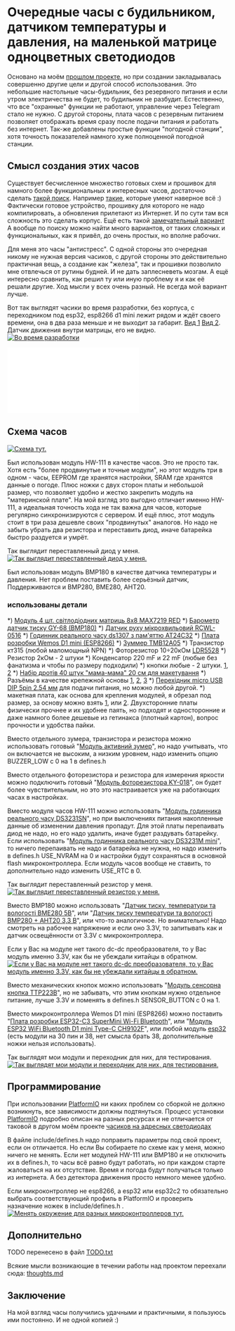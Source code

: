 # Очередные часы с будильником, датчиком температуры и давления, на маленькой матрице одноцветных светодиодов

Основано на моём [прошлом проекте](https://github.com/SerhiiLe/clock-ws2812b), но при создании закладывалась совершенно другие цели и другой способ использования. Это небольшие настольные часы-будильник, без резервного питания и если утром электричества не будет, то будильник не разбудит. Естественно, что все "охранные" функции не работают, управление через Telegram стало не нужно. С другой стороны, плата часов с резервным питанием позволяет отображать время сразу после подачи питания и работать без интернет. Так-же добавлены простые функции "погодной станции", хотя точность показателей намного хуже полноценной погодной станции.

## Смысл создания этих часов

Существует бесчисленное множество готовых схем и прошивок для намного более функциональных и интересных часов, достаточно сделать [такой поиск](https://www.google.com/search?q=MAX7219+clock). Например [такие](https://www.thingiverse.com/thing:3924947), которые умеют наверное всё :) Фактически готовое устройство, прошивку для которого не надо компилировать, а обновления прилетают из Интернет. И по сути там вся сложность это сделать корпус. Ещё есть такой [замечательный вариант](https://github.com/IZ76/VZ_Clock) А вообще по поиску можно найти много вариантов, от таких сложных и функциональных, как я привёл, до очень простых, но вполне рабочих.

Для меня это часы "антистресс". С одной стороны это очередная никому не нужная версия часиков, с другой стороны это действительно практичная вещь, а создание как "железа", так и прошивки позволило мне отвлечься от рутины будней. И не дать заплесневеть мозгам. А ещё интересно сравнить, как решил ту или иную проблему я и как её решали другие. Ход мысли у всех очень разный. Не всегда мой вариант лучше.

Вот так выглядят часики во время разработки, без корпуса, с переходником под esp32, esp8266 d1 mini лежит рядом и ждёт своего времени, она в два раза меньше и не выходит за габарит. [Вид 1](https://github.com/SerhiiLe/Clock_Mini/blob/main/pictures/PXL_20240116_094511233.jpg) [Вид 2](https://github.com/SerhiiLe/Clock_Mini/blob/main/pictures/PXL_20240116_094520829.jpg). Датчик движения внутри матрицы, его не видно.  
[![Во время разработки](https://img.youtube.com/vi/haXaXZv-TG4/0.jpg)](https://www.youtube.com/watch?v=haXaXZv-TG4)  
<iframe src="//www.youtube.com/embed/haXaXZv-TG4?rel=0" frameborder="0" allowfullscreen></iframe>

## Схема часов

[![Схема тут.](https://github.com/SerhiiLe/Clock_Mini/blob/main/pictures/Clock_Mini.jpg)](https://github.com/SerhiiLe/Clock_Mini/blob/main/pictures/Clock_Mini.pdf)

Был использован модуль HW-111 в качестве часов. Это не просто так. Хотя есть "более продвинутые и точные модули", но этот модуль три в одном - часы, EEPROM где хранятся настройки, SRAM где хранятся данные о погоде. Плюс ножки с двух сторон платы и небольшой размер, что позволяет удобно и жестко закрепить модуль на "материнской плате". На мой взгляд это выгодно отличает именно HW-111, а идеальная точность хода не так важна для часов, которые регулярно синхронизируются с сервером. И ещё плюс, этот модуль стоит в три раза дешевле своих "продвинутых" аналогов. Но надо не забыть убрать два резистора и переставить диод, иначе батарейка быстро раздуется и умрёт.

Так выглядит переставленный диод у меня.
[![Так выглядит переставленный диод у меня.](https://github.com/SerhiiLe/Clock_Mini/blob/main/pictures/PXL_20240131_123252839.jpg)](https://github.com/SerhiiLe/Clock_Mini/blob/main/pictures/PXL_20240131_123252839.jpg)

Был использован модуль BMP180 в качестве датчика температуры и давления. Нет проблем поставить более серьёзный датчик, Поддерживаются и BMP280, BME280, AHT20.

### использованы детали

*) [Модуль 4 шт. світлодіодних матриць 8х8 MAX7219 RED](https://ledplus.com.ua/ua/p1063752050-modul-4sht-svetodiodnyh.html)
*) [Барометр датчик тиску GY-68 (BMP180)](https://ledplus.com.ua/ua/p633031301-barometr-datchik-davleniya.html)
*) [Датчик руху мікрохвильовий RCWL-0516](https://ledplus.com.ua/ua/p1259627889-datchik-dvizheniya-mikrovolnovyj.html)
*) [Годинник реального часу ds1307 з пам'яттю AT24C32](https://www.rcscomponents.kiev.ua/product/hodynnyk-realnoho-chasu-ds1307-z-pamiattiu-at24c32_109796.html)
*) [Плата розробки Wemos D1 mini (ESP8266)](https://ledplus.com.ua/ua/p1162788418-plata-razrabotki-wemos.html)
*) [Зуммер TMB12A05](https://www.k206.net/catalog/356/4249/)
*) Транзистор кт315 (любой маломощный NPN)
*) Фоторезистор 10÷20кОм [LDR5528](https://www.k206.net/catalog/268/8882/)
*) Резистор 2кОм - 2 штуки
*) Конденсатор 220 mF и 22 mF (любые без фанатизма и чтобы по размеру подходили)
*) кнопки любые - 2 штуки. [1](https://ledplus.com.ua/ua/p1098946409-taktilnaya-knopka-12h12.html), [2](https://ledplus.com.ua/ua/p1099037998-klavisha-dlya-knopki.html)
*) [Набір дротів 40 штук "мама-мама" 20 см для макетування](https://ledplus.com.ua/ua/p26141443-nabor-provodov-shtuk.html)
*) Разъёмы в качестве крепежной основы [1](https://ledplus.com.ua/ua/p1099069214-razem-pbs-1x40.html), [2](https://ledplus.com.ua/ua/p1099060709-razem-pls-1x40.html), [3](https://ledplus.com.ua/ua/p1099062563-razem-pls-1x40r.html)
*) [Перехідник micro USB DIP 5pin 2.54 мм](https://ledplus.com.ua/ua/p1162813178-perehodnik-micro-usb.html) для подачи питания, но можно любой другой.
*) макетная плата, как основа для крепления модулей, я обрезал под размер, за основу можно взять [1](https://ledplus.com.ua/ua/p1061712055-maketnaya-plata-5h7sm.html), или [2](https://ledplus.com.ua/ua/p1061715387-maketnaya-plata-7h9.html). Двухсторонние платы физически прочнее и их удобнее паять, но подходят и односторонние и даже намного более дешевые из гетинакса (плотный картон), вопрос прочности и удобства пайки.

Вместо отдельного зумера, транзистора и резистора можно использовать готовый "[Модуль активний зумер](https://ledplus.com.ua/ua/p378653765-modul-aktivnyj-zummer.html)", но надо учитывать, что он включается не высоким, а низким уровнем, надо изменить опцию BUZZER_LOW с 0 на 1 в defines.h

Вместо отдельного фоторезистора и резистора для измерения яркости можно подключить готовый "[Модуль фоторезистора KY-018](https://ledplus.com.ua/ua/p1063843428-modul-fotorezistora-018.html)", он будет более чувствительным, но это это настраивается уже на работающих часах в настройках.

Вместо модуля часов HW-111 можно использовать "[Модуль годинника реального часу DS3231SN](https://ledplus.com.ua/ua/p45983303-modul-chasov-realnogo.html)", но при выключениях питания накопленные данные об изменении давления пропадут. Для этой платы перепаивать диод не надо, но его надо удалить, иначе будет раздувать батарейку. Если использовать "[Модуль годинника реального часу DS3231M mini](https://ledplus.com.ua/ua/p2106612933-modul-chasov-realnogo.html)", то ничего перепаивать не надо и батарейка не нужна, но надо изменить в defines.h USE_NVRAM на 0 и настройки будут сохраняться в основной flash микроконтроллера. Если модуль часов вообще не ставить, то дополнительно надо изменить USE_RTC в 0.

Так выглядит переставленный резистор у меня.
[![Так выглядит переставленный резистор у меня.](https://github.com/SerhiiLe/Clock_Mini/blob/main/pictures/hw-084.jpg)](https://github.com/SerhiiLe/Clock_Mini/blob/main/pictures/hw-084.jpg)

Вместо BMP180 можно использовать "[Датчик тиску, температури та вологості BME280 5В](https://ledplus.com.ua/ua/p1946424453-datchik-davleniya-temperatury.html)", или "[Датчик тиску температури та вологості BMP280 + AHT20 3,3 В](https://ledplus.com.ua/ua/p1867022742-datchik-davleniya-temperatury.html)", или что-то аналогичное. Но внимательно! Надо смотреть на рабочее напряжение и если оно 3.3V, то запитывать как и датчик освещённости от 3.3V с микроконтроллера.

Если у Вас на модуле нет такого dc-dc преобразователя, то у Вас модуль именно 3.3V, как бы не убеждали китайцы в обратном.
[![Если у Вас на модуле нет такого dc-dc преобразователя, то у Вас модуль именно 3.3V, как бы не убеждали китайцы в обратном.](https://github.com/SerhiiLe/Clock_Mini/blob/main/pictures/3V_vs_5V.jpg)](https://github.com/SerhiiLe/Clock_Mini/blob/main/pictures/3V_vs_5V.jpg)

Вместо механических кнопок можно использовать "[Модуль сенсорна кнопка TTP223B](https://ledplus.com.ua/ua/p1121404110-modul-sensornaya-knopka.html)", но не забывать, что этим кнопкам нужно отдельное питание, лучше 3.3V и поменять в defines.h SENSOR_BUTTON с 0 на 1.

Вместо микроконтроллера Wemos D1 mini (ESP8266) можно поставить "[Плата розробки ESP32-C3 SuperMini Wi-Fi Bluetooth](https://ledplus.com.ua/ua/p2430729256-plata-razrabotki-esp32.html)", или "[Модуль ESP32 WiFi Bluetooth D1 mini Type-C CH9102F](https://ledplus.com.ua/ua/p2140698278-modul-esp32-wifi.html)", или любой модуль [esp32](https://ledplus.com.ua/ua/p1925183193-modul-esp32-wifi.html) (есть модули на 30 пин и 38, нет смысла брать 38, дополнительные ножки нельзя использовать).

Так выглядят мои модули и переходник для них, для тестирования.
[![Так выглядят мои модули и переходник для них, для тестирования.](https://github.com/SerhiiLe/Clock_Mini/blob/main/pictures/all_my_ESP.jpg)](https://github.com/SerhiiLe/Clock_Mini/blob/main/pictures/all_my_ESP.jpg)

## Программирование

При использовании [PlatformIO](https://platformio.org/) ни каких проблем со сборкой не должно возникнуть, все зависимости должны подтянуться. Процесс установки [PlatformIO](https://platformio.org/) подробно описан на разных ресурсах и не отличается от таковой в другом моём проекте [часиков на адресных светодиодах](https://github.com/SerhiiLe/clock-ws2812b)

В файле include/defines.h надо поправить параметры под свой проект, если он отличается. Но если Вы собираете по схеме как у меня, можно ничего не менять. Если нет модулей HW-111 или BMP180 и не отключить их в defines.h, то часы всё равно будут работать, но при каждом старте жаловаться на их отсутствие. Время и погода будут получаться только из интернета. А без детектора движения просто немного менее удобно.

Если микроконтроллер не esp8266, а esp32 или esp32c2 то обязательно выбрать соответствующий профиль в PlatformIO и проверить назначение ножек в include/defines.h .
[![Менять окружение для разных микроконтроллеров тут.](https://github.com/SerhiiLe/Clock_Mini/blob/main/pictures/env-change.jpg)](https://github.com/SerhiiLe/Clock_Mini/blob/main/pictures/env-change.jpg)

## Дополнительно

TODO перенесено в файл [TODO.txt](https://github.com/SerhiiLe/Clock_Mini/blob/main/TODO.txt)

Всякие мысли возникающие в течении работы над проектом переехали сюда: [thoughts.md](https://github.com/SerhiiLe/Clock_Mini/blob/main/thoughts.md)

## Заключение

На мой взгляд часы получились удачными и практичными, я пользуюсь ими постоянно. И не одной копией :)
